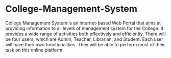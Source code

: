 # College-Management-System
College Management System is an internet-based Web Portal that aims at providing information to all levels of management system for the College. It provides a wide range of activities both effectively and efficiently.
There will be four users, which are Admin, Teacher, Librarian, and Student. Each user will have their own functionalities. They will be able to perform most of their task on this online platform. 


